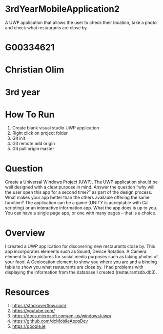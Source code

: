 # 3rdYearMobileApplication2
A UWP application that allows the user to check their location, take a photo and check what restaurants are close by.

# G00334621
# Christian Olim
# 3rd year

# How To Run
1. Create blank visual studio UWP application
2. Right click on project folder
3. Git init
4. Git remote add origin 
5. Git pull origin master

# Question
Create a Universal Windows Project (UWP).
The UWP application should be well designed with a clear purpose in mind. Answer the question
“why will the user open this app for a second time?” as part of the design process. What makes your
app better than the others available offering the same function?
The application can be a game (UNITY is acceptable with C# scripting) or an interactive information
app. What the app does is up to you. You can have a single page app, or one with many pages – that
is a choice. 

# Overview
I created a UWP application for discovering new restaurants close by. This app incorporates elements such as Sound, Device Rotation. A Camera element to take pictures for social media purposes such as taking photos of your food. A Geolocation element to show you where you are and a binding table to show you what restaurants are close by. I had problems with displaying the information from the database I created (restaurantsdb.db3).

# Resources
1. https://stackoverflow.com/
2. https://youtube.com/
3. https://docs.microsoft.com/en-us/windows/uwp/
4. https://github.com/dcMobileAppsDev
5. https://google.ie
